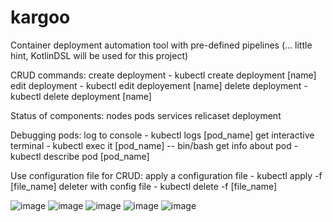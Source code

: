 # kargoo
Container deployment automation tool with pre-defined pipelines (... little hint, KotlinDSL will be used for this project)

CRUD commands:
  create deployment     -    kubectl create deployment [name] 
  edit deployment       -    kubectl edit deployement [name]
  delete deployment     -    kubectl delete deployment [name]

Status of components:
  nodes
  pods
  services
  relicaset
  deployment

Debugging pods:
  log to console              -     kubectl logs [pod_name]
  get interactive terminal    -     kubectl exec it [pod_name] -- bin/bash
  get info about pod          -     kubectl describe pod [pod_name]

Use configuration file for CRUD:
  apply a configuration file   -     kubectl apply -f [file_name]
  deleter with config file     -     kubectl delete -f [file_name]

![image](https://github.com/user-attachments/assets/9d4c9ff1-3539-41e3-8651-123a46293071)
![image](https://github.com/user-attachments/assets/94ba6793-2a58-44a2-a792-c42427f8c8c3)
![image](https://github.com/user-attachments/assets/8733595c-d800-480a-a602-0459d5709bcf)
![image](https://github.com/user-attachments/assets/e6553514-c2e6-4857-b841-94842a2a2938)
![image](https://github.com/user-attachments/assets/ce176b2e-f4d0-4558-a1ee-a2cbc47bb0fb)





